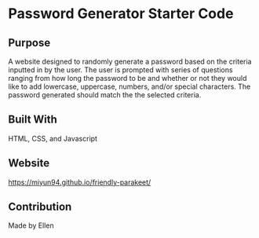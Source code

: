 # Password Generator Starter Code

## Purpose
A website designed to randomly generate a password based on the criteria inputted in by the user. The user is prompted with series of questions ranging from how long the password to be and whether or not they would like to add lowercase, uppercase, numbers, and/or special characters. The password generated should match the the selected criteria. 

## Built With
HTML, CSS, and Javascript

## Website 
https://miyun94.github.io/friendly-parakeet/


## Contribution
Made by Ellen
